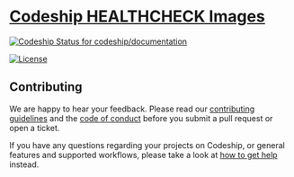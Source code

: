 # [Codeship HEALTHCHECK Images](https://documentation.codeship.com/)

[![Codeship Status for codeship/documentation](https://app.codeship.com/projects/279860/status?branch=master)](https://app.codeship.com/projects/279860)

[![License](http://img.shields.io/:license-mit-blue.svg)](https://github.com/codeship/documentation/blob/master/LICENSE.md)

## Contributing

We are happy to hear your feedback. Please read our [contributing guidelines](CONTRIBUTING.md) and the [code of conduct](CODE_OF_CONDUCT.md) before you submit a pull request or open a ticket.

If you have any questions regarding your projects on Codeship, or general features and supported workflows, please take a look at [how to get help](SUPPORT.md) instead.
